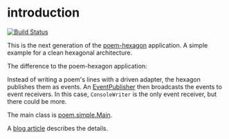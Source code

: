 # introduction
[![Build Status](https://travis-ci.org/bertilmuth/poem-hexagon-nextgen.svg?branch=master)](https://travis-ci.org/bertilmuth/poem-hexagon-nextgen)

This is the next generation of the [poem-hexagon](https://github.com/bertilmuth/poem-hexagon) application.
A simple example for a clean hexagonal architecture.

The difference to the poem-hexagon application:

Instead of writing a poem's lines with a driven adapter, the hexagon publishes them as events. An [EventPublisher](https://github.com/bertilmuth/poem-hexagon-nextgen/blob/master/src/main/java/poem/boundary/EventPublisher.java) then broadcasts the events to event receivers. In this case, `ConsoleWriter` is the only event receiver, but there could be more. 

The main class is [poem.simple.Main](https://github.com/bertilmuth/poem-hexagon-nextgen/blob/master/src/main/java/poem/simple/Main.java).

A [blog article](https://dev.to/bertilmuth/implementing-a-hexagonal-architecture-1kgf) describes the details.
